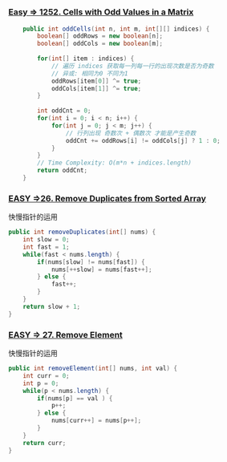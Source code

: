 # 

### [Easy => 1252. Cells with Odd Values in a Matrix](https://leetcode.com/problems/cells-with-odd-values-in-a-matrix/submissions/)

```java
    public int oddCells(int n, int m, int[][] indices) {
        boolean[] oddRows = new boolean[n];
        boolean[] oddCols = new boolean[m];
        
        for(int[] item : indices) {
            // 遍历 indices 获取每一列每一行的出现次数是否为奇数
            // 异或: 相同为0 不同为1 
            oddRows[item[0]] ^= true;
            oddCols[item[1]] ^= true;
        }
        
        int oddCnt = 0;
        for(int i = 0; i < n; i++) {
            for(int j = 0; j < m; j++) {
                // 行列出现 奇数次 + 偶数次 才能是产生奇数
                oddCnt += oddRows[i] != oddCols[j] ? 1 : 0;
            }
        }
        // Time Complexity: O(m*n + indices.length)
        return oddCnt;
    }
```

### [EASY =>26. Remove Duplicates from Sorted Array](https://leetcode.com/problems/remove-duplicates-from-sorted-array/)

快慢指针的运用

```java
public int removeDuplicates(int[] nums) {
    int slow = 0;
    int fast = 1;
    while(fast < nums.length) {
        if(nums[slow] != nums[fast]) {
            nums[++slow] = nums[fast++];
        } else {
            fast++;
        }
    }
    return slow + 1;
}
```
### [EASY => 27. Remove Element](https://leetcode.com/problems/remove-element/)

快慢指针的运用

```java
public int removeElement(int[] nums, int val) {
    int curr = 0;
    int p = 0;
    while(p < nums.length) {
        if(nums[p] == val ) {
            p++;
        } else {
            nums[curr++] = nums[p++];
        }
    }
    return curr;
}		
```